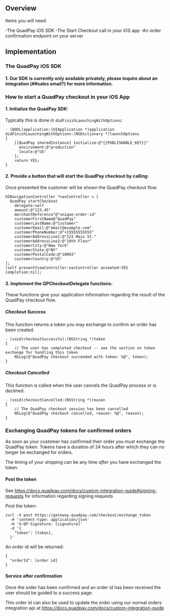 
## Overview
Items you will need:

-The QuadPay iOS SDK
-The Start Checkout call in your iOS app
-An order confirmation endpoint on your server


## Implementation

### The QuadPay iOS SDK

#### 1. Our SDK is currently only available privately, please inquire about an integration (##sales email?) for more information.

### How to start a QuadPay checkout in your iOS App

#### 1. Initialize the QuadPay SDK:

Typically this is done in `didFinishLaunchingWithOptions`:

```
- (BOOL)application:(UIApplication *)application didFinishLaunchingWithOptions:(NSDictionary *)launchOptions
{
    [[QuadPay sharedInstance] initialize:@"{{PUBLISHABLE_KEY}}"
      environment:@"production"
      locale:@"US"
    ];
    return YES;
}
```

#### 2. Provide a button that will start the QuadPay checkout by calling:

Once presented the customer will be shown the QuadPay checkout flow.

```
UINavigationController *navController = [
  QuadPay startCheckout
    delegate:self
    amount:@"123.45"
    merchantReference"@"unique-order-id"
    customerFirstName@"QuadPay"
    customerLastName:@"Customer"
    customerEmail:@"email@example.com"
    customerPhoneNumber:@"+15555555555"
    customerAddressLine1:@"123 Main St."
    customerAddressLine2:@"10th Floor"
    customerCity:@"New York"
    customerState:@"NY"
    customerPostalCode:@"10003"
    customerCountry:@"US"
];
[self presentViewController:navController animated:YES completion:nil];
```

#### 3. Implement the QPCheckoutDelegate functions:

These functions give your application information regarding the result of the QuadPay checkout flow.

##### Checkout Success

This function returns a token you may exchange to confirm an order has been created.

```
- (void)checkoutSuccessful:(NSString *)token
{
    // The user has completed checkout -- see the section on token exchange for handling this token
    NSLog(@"QuadPay checkout succeeded with token: %@", token);
}
```

##### Checkout Cancelled

This function is called when the user cancels the QuadPay process or is declined.

```
- (void)checkoutCancelled:(NSString *)reason
{
    // The QuadPay checkout session has been cancelled
    NSLog(@"QuadPay checkout cancelled, reason: %@", reason);
}
```

### Exchanging QuadPay tokens for confirmed orders

As soon as your customer has confirmed their order you must exchange the QuadPay token. Tokens have a duration of 24 hours after which they can no longer be exchanged for orders.

The timing of your shipping can be any time *after* you have exchanged the token.

#### Post the token

See https://docs.quadpay.com/docs/custom-integration-guide#signing-requests for information regarding signing requests

Post the token:

```
curl -X post https://gateway.quadpay.com/checkout/exchange_token
  -H 'content-type: application/json' 
  -H 'X-QP-Signature: [signature]'
  -d '{
    "token": [token],
  }'
```

An order id will be returned:

```
{
  "orderId": [order id]
}
```

#### Service after confirmation

Once the order has been confirmed and an order id has been received the user should be guided to a success page.

This order id can also be used to update the order using our normal orders integration api at https://docs.quadpay.com/docs/custom-integration-guide

